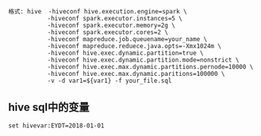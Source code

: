 ## 
    格式: hive  -hiveconf hive.execution.engine=spark \
               -hiveconf spark.executor.instances=5 \
               -hiveconf spark.executor.memory=2g \
               -hiveconf spark.executor.cores=2 \
               -hiveconf mapreduce.job.queuename=your_name \
               -hiveconf mapreduce.reduece.java.opts=-Xmx1024m \
               -hiveconf hive.exec.dynamic.partition=true \
               -hiveconf hive.exec.dynamic.partition.mode=nonstrict \
               -hiveconf hive.exec.max.dynamic.partitions.pernode=10000 \
               -hiveconf hive.exec.max.dynamic.paritions=100000 \
               -v -d var1=${var1} -f your_file.sql

##  hive sql中的变量
    set hivevar:EYDT=2018-01-01
